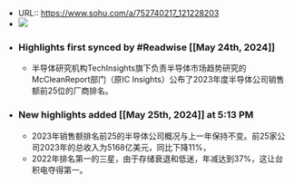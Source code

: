 - URL:: https://www.sohu.com/a/752740217_121228203
- ![](https://readwise-assets.s3.amazonaws.com/static/images/article2.74d541386bbf.png)
- ### Highlights first synced by #Readwise [[May 24th, 2024]]
    - 半导体研究机构TechInsights旗下负责半导体市场趋势研究的McCleanReport部门（原IC Insights）公布了2023年度半导体公司销售额前25位的厂商排名。
- ### New highlights added [[May 25th, 2024]] at 5:13 PM
    - 2023年销售额排名前25的半导体公司概况与上一年保持不变。前25家公司2023年的总收入为5168亿美元，同比下降11%，
    - 2022年排名第一的三星，由于存储衰退和低迷，年减达到37%，这让台积电夺得第一。
